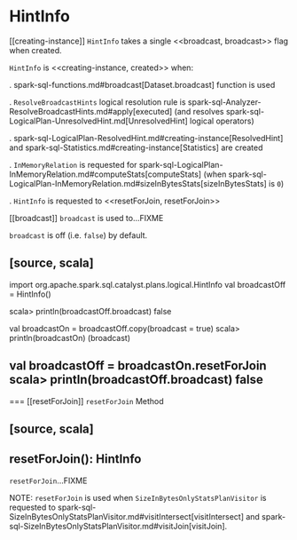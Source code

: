 # HintInfo

[[creating-instance]]
`HintInfo` takes a single <<broadcast, broadcast>> flag when created.

`HintInfo` is <<creating-instance, created>> when:

. spark-sql-functions.md#broadcast[Dataset.broadcast] function is used

. `ResolveBroadcastHints` logical resolution rule is spark-sql-Analyzer-ResolveBroadcastHints.md#apply[executed] (and resolves spark-sql-LogicalPlan-UnresolvedHint.md[UnresolvedHint] logical operators)

. spark-sql-LogicalPlan-ResolvedHint.md#creating-instance[ResolvedHint] and spark-sql-Statistics.md#creating-instance[Statistics] are created

. `InMemoryRelation` is requested for spark-sql-LogicalPlan-InMemoryRelation.md#computeStats[computeStats] (when spark-sql-LogicalPlan-InMemoryRelation.md#sizeInBytesStats[sizeInBytesStats] is `0`)

. `HintInfo` is requested to <<resetForJoin, resetForJoin>>

[[broadcast]]
`broadcast` is used to...FIXME

`broadcast` is off (i.e. `false`) by default.

[source, scala]
----
import org.apache.spark.sql.catalyst.plans.logical.HintInfo
val broadcastOff = HintInfo()

scala> println(broadcastOff.broadcast)
false

val broadcastOn = broadcastOff.copy(broadcast = true)
scala> println(broadcastOn)
(broadcast)

val broadcastOff = broadcastOn.resetForJoin
scala> println(broadcastOff.broadcast)
false
----

=== [[resetForJoin]] `resetForJoin` Method

[source, scala]
----
resetForJoin(): HintInfo
----

`resetForJoin`...FIXME

NOTE: `resetForJoin` is used when `SizeInBytesOnlyStatsPlanVisitor` is requested to spark-sql-SizeInBytesOnlyStatsPlanVisitor.md#visitIntersect[visitIntersect] and spark-sql-SizeInBytesOnlyStatsPlanVisitor.md#visitJoin[visitJoin].
